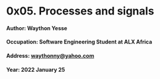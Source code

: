 # 0x05. Processes and signals

#### Author: Waython Yesse
#### Occupation: Software Engineering Student at ALX Africa
#### Address: waythonny@yahoo.com
#### Year: 2022 January 25
